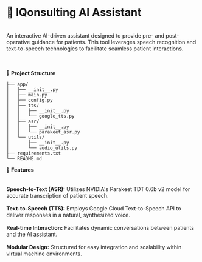 # **🧠 IQonsulting AI Assistant**
  
<br>
An interactive AI-driven assistant designed to provide pre- and post-operative guidance for patients. This tool leverages speech recognition and text-to-speech technologies to facilitate seamless patient interactions.

<br>
<br>
<br>

**📁 Project Structure**

```IQonsulting/
├── app/
│   ├── __init__.py
│   ├── main.py
│   ├── config.py
│   ├── tts/
│   │   ├── __init__.py
│   │   └── google_tts.py
│   ├── asr/
│   │   ├── __init__.py
│   │   └── parakeet_asr.py
│   └── utils/
│       ├── __init__.py
│       └── audio_utils.py
├── requirements.txt
└── README.md
```

**🚀 Features**
<br>
<br>
<br>
**Speech-to-Text (ASR):** Utilizes NVIDIA's Parakeet TDT 0.6b v2 model for accurate transcription of patient speech.
<br>
<br>
**Text-to-Speech (TTS):** Employs Google Cloud Text-to-Speech API to deliver responses in a natural, synthesized voice.
<br>
<br>
**Real-time Interaction:** Facilitates dynamic conversations between patients and the AI assistant.
<br>
<br>
**Modular Design:** Structured for easy integration and scalability within virtual machine environments.
